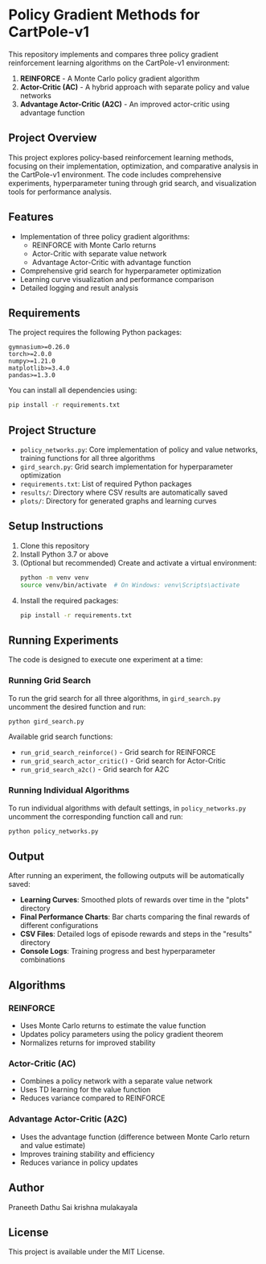 # Policy Gradient Methods for CartPole-v1

This repository implements and compares three policy gradient reinforcement learning algorithms on the CartPole-v1 environment:

1. **REINFORCE** - A Monte Carlo policy gradient algorithm
2. **Actor-Critic (AC)** - A hybrid approach with separate policy and value networks
3. **Advantage Actor-Critic (A2C)** - An improved actor-critic using advantage function

## Project Overview

This project explores policy-based reinforcement learning methods, focusing on their implementation, optimization, and comparative analysis in the CartPole-v1 environment. The code includes comprehensive experiments, hyperparameter tuning through grid search, and visualization tools for performance analysis.

## Features

- Implementation of three policy gradient algorithms:
  - REINFORCE with Monte Carlo returns
  - Actor-Critic with separate value network
  - Advantage Actor-Critic with advantage function
- Comprehensive grid search for hyperparameter optimization
- Learning curve visualization and performance comparison
- Detailed logging and result analysis

## Requirements

The project requires the following Python packages:
```
gymnasium>=0.26.0
torch>=2.0.0
numpy>=1.21.0
matplotlib>=3.4.0
pandas>=1.3.0
```

You can install all dependencies using:
```bash
pip install -r requirements.txt
```

## Project Structure

- `policy_networks.py`: Core implementation of policy and value networks, training functions for all three algorithms
- `gird_search.py`: Grid search implementation for hyperparameter optimization
- `requirements.txt`: List of required Python packages
- `results/`: Directory where CSV results are automatically saved
- `plots/`: Directory for generated graphs and learning curves

## Setup Instructions

1. Clone this repository
2. Install Python 3.7 or above
3. (Optional but recommended) Create and activate a virtual environment:
   ```bash
   python -m venv venv
   source venv/bin/activate  # On Windows: venv\Scripts\activate
   ```
4. Install the required packages:
   ```bash
   pip install -r requirements.txt
   ```

## Running Experiments

The code is designed to execute one experiment at a time:

### Running Grid Search

To run the grid search for all three algorithms, in `gird_search.py` uncomment the desired function and run:

```bash
python gird_search.py
```

Available grid search functions:
- `run_grid_search_reinforce()` - Grid search for REINFORCE
- `run_grid_search_actor_critic()` - Grid search for Actor-Critic
- `run_grid_search_a2c()` - Grid search for A2C

### Running Individual Algorithms

To run individual algorithms with default settings, in `policy_networks.py` uncomment the corresponding function call and run:

```bash
python policy_networks.py
```

## Output

After running an experiment, the following outputs will be automatically saved:

- **Learning Curves**: Smoothed plots of rewards over time in the "plots" directory
- **Final Performance Charts**: Bar charts comparing the final rewards of different configurations
- **CSV Files**: Detailed logs of episode rewards and steps in the "results" directory
- **Console Logs**: Training progress and best hyperparameter combinations

## Algorithms

### REINFORCE
- Uses Monte Carlo returns to estimate the value function
- Updates policy parameters using the policy gradient theorem
- Normalizes returns for improved stability

### Actor-Critic (AC)
- Combines a policy network with a separate value network
- Uses TD learning for the value function
- Reduces variance compared to REINFORCE

### Advantage Actor-Critic (A2C)
- Uses the advantage function (difference between Monte Carlo return and value estimate)
- Improves training stability and efficiency
- Reduces variance in policy updates

## Author

Praneeth Dathu
Sai krishna mulakayala

## License

This project is available under the MIT License.

